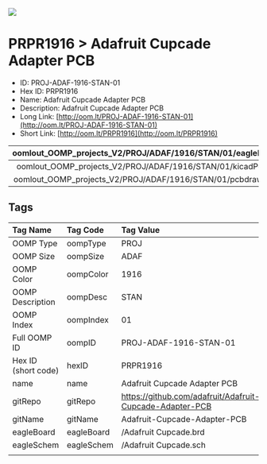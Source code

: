 


  
![][im]
# PRPR1916 > Adafruit Cupcade Adapter PCB

- ID: PROJ-ADAF-1916-STAN-01
- Hex ID: PRPR1916
- Name: Adafruit Cupcade Adapter PCB
- Description: Adafruit Cupcade Adapter PCB
- Long Link: [http://oom.lt/PROJ-ADAF-1916-STAN-01](http://oom.lt/PROJ-ADAF-1916-STAN-01)
- Short Link: [http://oom.lt/PRPR1916](http://oom.lt/PRPR1916)
  

|oomlout_OOMP_projects_V2/PROJ/ADAF/1916/STAN/01/eagleImage.png|oomlout_OOMP_projects_V2/PROJ/ADAF/1916/STAN/01/eagleSchemImage.png|oomlout_OOMP_projects_V2/PROJ/ADAF/1916/STAN/01/kicadPcb3dFront.png|oomlout_OOMP_projects_V2/PROJ/ADAF/1916/STAN/01/kicadPcb3dBack.png|
| :---: | :---: | :---: | :---: |
|oomlout_OOMP_projects_V2/PROJ/ADAF/1916/STAN/01/kicadPcb3d.png|oomlout_OOMP_projects_V2/PROJ/ADAF/1916/STAN/01/bomBack.png|oomlout_OOMP_projects_V2/PROJ/ADAF/1916/STAN/01/bomFront.png|oomlout_OOMP_projects_V2/PROJ/ADAF/1916/STAN/01/pcbdraw.svg|
|oomlout_OOMP_projects_V2/PROJ/ADAF/1916/STAN/01/pcbdrawBack.svg||||

## Tags
  

|Tag Name|Tag Code|Tag Value|
| :--- | :--- | :--- |
|OOMP Type|oompType|PROJ|
|OOMP Size|oompSize|ADAF|
|OOMP Color|oompColor|1916|
|OOMP Description|oompDesc|STAN|
|OOMP Index|oompIndex|01|
|Full OOMP ID|oompID|PROJ-ADAF-1916-STAN-01|
|Hex ID (short code)|hexID|PRPR1916|
|name|name|Adafruit Cupcade Adapter PCB|
|gitRepo|gitRepo|https://github.com/adafruit/Adafruit-Cupcade-Adapter-PCB|
|gitName|gitName|Adafruit-Cupcade-Adapter-PCB|
|eagleBoard|eagleBoard|/Adafruit Cupcade.brd|
|eagleSchem|eagleSchem|/Adafruit Cupcade.sch|
||||



[im]: PROJ/ADAF/1916/STAN/01/kicadPcb3d_450.png
